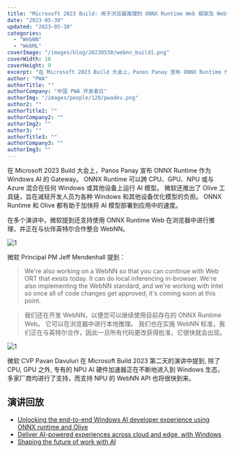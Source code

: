```yaml
---
title: "Microsoft 2023 Build: 用于浏览器推理的 ONNX Runtime Web 框架及 WebNN 整合"
date: "2023-05-30"
updated: "2023-05-30"
categories:
  - "WebNN"
  - "WebML"
coverImage: "/images/blog/20230530/webnn_build1.png"
coverWidth: 16
coverHeight: 9
excerpt: "在 Microsoft 2023 Build 大会上，Panos Panay 宣布 ONNX Runtime 作为 Windows AI 的 Gateway。 ONNX Runtime 可以跨 CPU、GPU、NPU 或与 Azure 混合在任何 Windows 或其他设备上运行 AI 模型。 微软提到还支持使用 ONNX Runtime Web 在浏览器中进行推理，并正在与合作伙伴英特尔合作整合 WebNN。"
author: "PWA"
authorTitle: ""
authorCompany: "中国 PWA 开发者日"
authorImg: "/images/people/120/pwadev.png"
author2: ""
authorTitle2: ""
authorCompany2: ""
authorImg2: ""
author3: ""
authorTitle3: ""
authorCompany3: ""
authorImg3: ""
---
```


在 Microsoft 2023 Build 大会上，Panos Panay 宣布 ONNX Runtime 作为 Windows AI 的 Gateway。 ONNX Runtime 可以跨 CPU、GPU、NPU 或与 Azure 混合在任何 Windows 或其他设备上运行 AI 模型。 微软还推出了 Olive 工具链，旨在减轻开发人员为各种 Windows 和其他设备优化模型的负担。 ONNX Runtime 和 Olive 都有助于加快将 AI 模型部署到应用中的速度。

在多个演讲中，微软提到还支持使用 ONNX Runtime Web 在浏览器中进行推理，并正在与伙伴英特尔合作整合 WebNN。

![1](/images/blog/20230530/webnn_build2.png)


微软 Principal PM Jeff Mendenhall 提到：

> We're also working on a WebNN so that you can continue with Web ORT that exists today. 
> It can do local inferencing in-browser. 
> We're also implementing the WebNN standard, and we're working with Intel so once all of code changes get approved, it's coming soon at this point. 

> 我们还在开发 WebNN，以便您可以继续使用目前存在的 ONNX Runtime Web。
> 它可以在浏览器中进行本地推理。
> 我们也在实施 WebNN 标准，我们正在与英特尔合作，因此一旦所有代码更改获得批准，它很快就会出现。

![1](/images/blog/20230530/webnn_build3.png)

微软 CVP Pavan Davuluri 在 Microsoft Build 2023 第二天的演讲中提到, 除了 CPU, GPU 之外, 专有的 NPU AI 硬件加速器正在不断地进入到 Windows 生态，多家厂商均进行了支持，而支持 NPU 的 WebNN API 也将很快到来。

## 演讲回放

- [Unlocking the end-to-end Windows AI developer experience using ONNX runtime and Olive](https://blogs.windows.com/windowsdeveloper/2023/05/23/unlocking-the-end-to-end-windows-ai-developer-experience-using-onnx-runtime-and-olive/)
- [Deliver AI-powered experiences across cloud and edge, with Windows](https://build.microsoft.com/en-US/sessions/0ea15726-1273-4a7c-a71a-efc635172a3b?source=sessions)
- [Shaping the future of work with AI](https://www.youtube.com/watch?v=R5YmXKB5Z5o&t=5796s)
